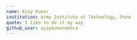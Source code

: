 ```yaml
---
name: Ajay Kumar 
institution: Army Institute of Technology, Pune 
quote: I like to do it my way
github_user: ajaykumarmehra
---
```

